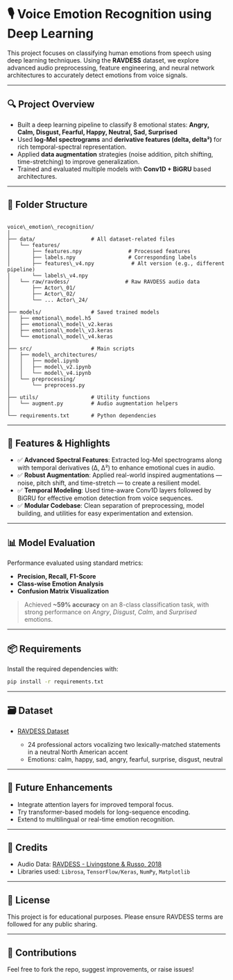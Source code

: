 # 🎙️ Voice Emotion Recognition using Deep Learning

This project focuses on classifying human emotions from speech using deep learning techniques. Using the **RAVDESS** dataset, we explore advanced audio preprocessing, feature engineering, and neural network architectures to accurately detect emotions from voice signals.

---

## 🔍 Project Overview

- Built a deep learning pipeline to classify 8 emotional states: **Angry, Calm, Disgust, Fearful, Happy, Neutral, Sad, Surprised**
- Used **log-Mel spectrograms** and **derivative features (delta, delta²)** for rich temporal-spectral representation.
- Applied **data augmentation** strategies (noise addition, pitch shifting, time-stretching) to improve generalization.
- Trained and evaluated multiple models with **Conv1D + BiGRU** based architectures.

---

## 📁 Folder Structure

```

voice\_emotion\_recognition/
│
├── data/                  # All dataset-related files
│   └── features/
│       ├── features.npy               # Processed features
│       ├── labels.npy                 # Corresponding labels
│       ├── features\_v4.npy            # Alt version (e.g., different pipeline)
│       └── labels\_v4.npy
│   └── raw/ravdess/                  # Raw RAVDESS audio data
│       ├── Actor\_01/
│       ├── Actor\_02/
│       └── ... Actor\_24/
│
├── models/                # Saved trained models
│   ├── emotional\_model.h5
│   ├── emotional\_model\_v2.keras
│   ├── emotional\_model\_v3.keras
│   └── emotional\_model\_v4.keras
│
├── src/                   # Main scripts
│   ├── model\_architectures/
│   │   ├── model.ipynb
│   │   ├── model\_v2.ipynb
│   │   └── model\_v4.ipynb
│   └── preprocessing/
│       └── preprocess.py
│
├── utils/                 # Utility functions
│   └── augment.py         # Audio augmentation helpers
│
└── requirements.txt       # Python dependencies

````

---

## 🚀 Features & Highlights

- ✅ **Advanced Spectral Features**: Extracted log-Mel spectrograms along with temporal derivatives (Δ, Δ²) to enhance emotional cues in audio.
- ✅ **Robust Augmentation**: Applied real-world inspired augmentations — noise, pitch shift, and time-stretch — to create a resilient model.
- ✅ **Temporal Modeling**: Used time-aware Conv1D layers followed by BiGRU for effective emotion detection from voice sequences.
- ✅ **Modular Codebase**: Clean separation of preprocessing, model building, and utilities for easy experimentation and extension.

---

## 📊 Model Evaluation

Performance evaluated using standard metrics:

- **Precision, Recall, F1-Score**
- **Class-wise Emotion Analysis**
- **Confusion Matrix Visualization**

> Achieved **~59% accuracy** on an 8-class classification task, with strong performance on *Angry*, *Disgust*, *Calm*, and *Surprised* emotions.

---

## 📦 Requirements

Install the required dependencies with:

```bash
pip install -r requirements.txt
````

---

## 🗃️ Dataset

* [RAVDESS Dataset](https://zenodo.org/record/1188976)

  * 24 professional actors vocalizing two lexically-matched statements in a neutral North American accent
  * Emotions: calm, happy, sad, angry, fearful, surprise, disgust, neutral

---

## 🧠 Future Enhancements

* Integrate attention layers for improved temporal focus.
* Try transformer-based models for long-sequence encoding.
* Extend to multilingual or real-time emotion recognition.

---

## 📌 Credits

* Audio Data: [RAVDESS - Livingstone & Russo, 2018](https://zenodo.org/record/1188976)
* Libraries used: `Librosa`, `TensorFlow/Keras`, `NumPy`, `Matplotlib`

---

## 📜 License

This project is for educational purposes. Please ensure RAVDESS terms are followed for any public sharing.

---

## 🤝 Contributions

Feel free to fork the repo, suggest improvements, or raise issues!

```

